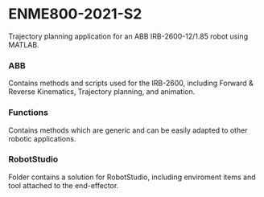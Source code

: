 # ENME800-2021-S2
Trajectory planning application for an ABB IRB-2600-12/1.85 robot using MATLAB.

### ABB
Contains methods and scripts used for the IRB-2600, including Forward & Reverse Kinematics, Trajectory planning, and animation.

### Functions
Contains methods which are generic and can be easily adapted to other robotic applications.

### RobotStudio
Folder contains a solution for RobotStudio, including enviroment items and tool attached to the end-effector.